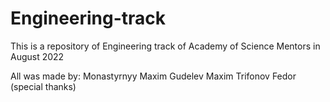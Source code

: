 # Engineering-track
This is a repository of Engineering track of Academy of Science Mentors in August 2022

All was made by:
Monastyrnyy Maxim
Gudelev Maxim
Trifonov Fedor (special thanks)
